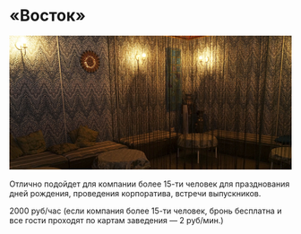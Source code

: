 # «Восток»

![](vostok.jpg)


Отлично подойдет для компании более 15-ти человек для празднования дней рождения, проведения корпоратива, встречи выпускников. 

2000 руб/час (если компания более 15-ти человек, бронь бесплатна и все гости проходят по картам  заведения — 2 руб/мин.)